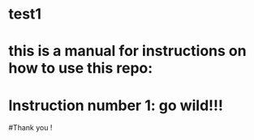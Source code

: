 # test1
# this is a manual for instructions on how to use this repo:
# Instruction number 1: go wild!!! 

#Thank you ! 
